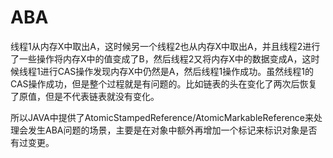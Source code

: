 # ABA

 线程1从内存X中取出A，这时候另一个线程2也从内存X中取出A，并且线程2进行了一些操作将内存X中的值变成了B，然后线程2又将内存X中的数据变成A，这时候线程1进行CAS操作发现内存X中仍然是A，然后线程1操作成功。虽然线程1的CAS操作成功，但是整个过程就是有问题的。比如链表的头在变化了两次后恢复了原值，但是不代表链表就没有变化。

 所以JAVA中提供了AtomicStampedReference/AtomicMarkableReference来处理会发生ABA问题的场景，主要是在对象中额外再增加一个标记来标识对象是否有过变更。

